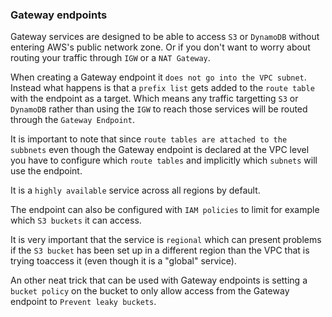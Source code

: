 ### Gateway endpoints

Gateway services are designed to be able to access `S3` or `DynamoDB` without entering AWS's public network zone. Or if you don't want to worry about routing your traffic through `IGW` or a `NAT Gateway`.

When creating a Gateway endpoint it `does not go into the VPC subnet`. Instead what happens is that a `prefix list` gets added to the `route table` with the endpoint as a target. Which means any traffic targetting `S3` or `DynamoDB` rather than using the `IGW` to reach those services will be routed through the `Gateway Endpoint`.

It is important to note that since `route tables are attached to the subbnets` even though the Gateway endpoint is declared at the VPC level you have to configure which `route tables` and implicitly which `subnets` will use the endpoint.

It is a `highly available` service across all regions by default.

The endpoint can also be configured with `IAM policies` to limit for example which `S3 buckets` it can access.

It is very important that the service is `regional` which can present problems if the `S3 bucket` has been set up in a different region than the VPC that is trying toaccess it (even though it is a "global" service).

An other neat trick that can be used with Gateway endpoints is setting a `bucket policy` on the bucket to only allow access from the Gateway endpoint to `Prevent leaky buckets`.


